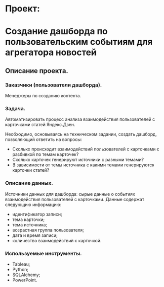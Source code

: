 # Проект:
# Создание дашборда по пользовательским событиям для агрегатора новостей
## Описание проекта.

### Заказчики (пользователи дашборда).
Менеджеры по созданию контента.

### Задача.

Автоматизировать процесс анализа взаимодействия пользователей с карточками статей Яндекс.Дзен.

Необходимо, основываясь на техническом задании, создать дашборд, позволяющий ответить на вопросы:
- Сколько происходит взаимодействий пользователей с карточками с разбивкой по темам карточек?
- Сколько карточек генерируют источники с разными темами?
- В зависимости от темы источника с какими темами генерируются карточки статей?

### Описание данных.

Источники данных для дашборда: cырые данные о событиях взаимодействия пользователей с карточками.
Данные содержат следующию информацию:
- идентификатор записи;
- тема карточки;
- тема источника;
- возрастная группа пользователя;
- дата и время записи;
- количество взаимодействий с карточкой.

### Используемые инструменты.
- Tableau;
- Python;
- SQLAlchemy;
- PowerPoint.
